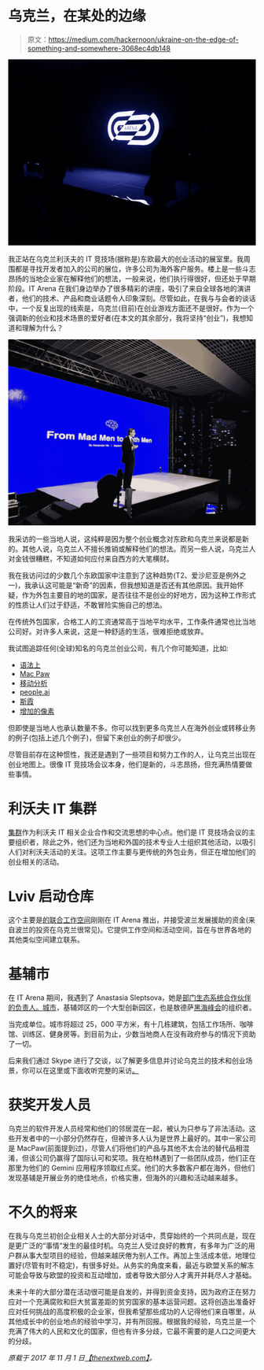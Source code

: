 # 乌克兰，在某处的边缘

> 原文：<https://medium.com/hackernoon/ukraine-on-the-edge-of-something-and-somewhere-3068ec4db148>

![](img/35b2a275baeb745fd244ee0e636210f3.png)

我正站在乌克兰利沃夫的 IT 竞技场(据称是)东欧最大的创业活动的展室里。我周围都是寻找开发者加入的公司的展位，许多公司为海外客户服务。楼上是一些斗志昂扬的当地企业家在解释他们的想法，一般来说，他们执行得很好，但还处于早期阶段。IT Arena 在我们身边举办了很多精彩的讲座，吸引了来自全球各地的演讲者，他们的技术、产品和商业话题令人印象深刻。尽管如此，在我与与会者的谈话中，一个反复出现的线索是，乌克兰(目前)在创业游戏方面还不是很好。作为一个强调新的创业和技术场景的爱好者(在本文的其余部分，我将坚持“创业”)，我想知道和理解为什么？

![](img/957addca54d0c5dbc5f76a773cacc3cb.png)

我采访的一些当地人说，这纯粹是因为整个创业概念对东欧和乌克兰来说都是新的。其他人说，乌克兰人不擅长推销或解释他们的想法。而另一些人说，乌克兰人对金钱很糟糕，不知道如何应付来自西方的大笔横财。

我在我访问过的少数几个东欧国家中注意到了这种趋势(T2、爱沙尼亚是例外之一)，我承认这可能是“新奇”的因素，但我想知道是否还有其他原因。我开始怀疑，作为外包主要目的地的国家，是否往往不是创业的好地方，因为这种工作形式的性质让人们过于舒适，不敢冒险实施自己的想法。

在传统外包国家，合格工人的工资通常高于当地平均水平，工作条件通常也比当地公司好。对许多人来说，这是一种舒适的生活，很难拒绝或放弃。

我试图追踪任何(全球)知名的乌克兰创业公司，有几个你可能知道，比如:

*   [语法上](https://www.grammarly.com/)
*   [Mac Paw](https://macpaw.com/)
*   [移动分析](https://mobalytics.gg/)
*   [people.ai](https://people.ai/)
*   [斯霞](https://www.sixa.io/)
*   [增加的像素](http://augmentedpixels.com/)

但即使是当地人也承认数量不多。你可以找到更多乌克兰人在海外创业或转移业务的例子(包括上述几个例子)，但留下来创业的例子却很少。

尽管目前存在这种惯性，我还是遇到了一些项目和努力工作的人，让乌克兰出现在创业地图上。很像 IT 竞技场会议本身，他们是新的，斗志昂扬，但充满热情要做些事情。

# 利沃夫 IT 集群

[集群](http://itcluster.lviv.ua/)作为利沃夫 IT 相关企业合作和交流思想的中心点。他们是 IT 竞技场会议的主要组织者，除此之外，他们还为当地和外国的技术专业人士组织其他活动，以吸引人们对利沃夫活动的关注。这项工作主要与更传统的外包业务，但正在增加他们的创业相关的活动。

# Lviv 启动仓库

这个主要是[的联合工作空间](http://startupdepot.lviv.ua/en/)刚刚在 IT Arena 推出，并接受波兰发展援助的资金(来自波兰的投资在乌克兰很常见)。它提供工作空间和活动空间，旨在与世界各地的其他类似空间建立联系。

# 基辅市

在 IT Arena 期间，我遇到了 Anastasia Sleptsova，她是[部门生态系统合作伙伴的负责人。城市](http://unit.city/)，基辅郊区的一个大型创新园区，也是敖德萨[黑海峰会](https://www.facebook.com/pg/BlackSeaSummit/about/?ref=page_internal)的组织者。

当完成单位。城市将超过 25，000 平方米，有十几栋建筑，包括工作场所、咖啡馆、训练区、健身房等。到目前为止，少数当地商人在没有政府参与的情况下资助了一切。

后来我们通过 Skype 进行了交谈，以了解更多信息并讨论乌克兰的技术和创业场景，你可以在这里或下面收听完整的采访[。](https://soundcloud.com/gregarious-mammal/the-ukrainian-startup-scene-with-anastasia-sleptsova)

# 获奖开发人员

乌克兰的软件开发人员经常和他们的邻居混在一起，被认为只参与了非法活动。这些开发者中的一小部分仍然存在，但被许多人认为是世界上最好的。其中一家公司是 MacPaw(前面提到过)，尽管人们将他们的产品与其他不太合法的替代品相混淆，但该公司仍赢得了国际认可和奖项。我在柏林遇到了一些团队成员，他们正在那里为他们的 Gemini 应用程序领取红点奖。他们的大多数客户都在海外，但他们发现基辅是开展业务的绝佳地点，价格实惠，但海外的兴趣和活动越来越多。

# 不久的将来

在我与乌克兰初创企业相关人士的大部分对话中，贯穿始终的一个共同点是，现在是更广泛的“事情”发生的最佳时机。乌克兰人受过良好的教育，有多年为广泛的用户群从事大型项目的经验，但越来越厌倦为别人工作。再加上生活成本低，地理位置好(尽管有时不稳定)，有很多好处。从务实的角度来看，最近与欧盟关系的解冻可能会导致与欧盟的投资和互动增加，或者导致大部分人才离开并耗尽人才基础。

未来十年的大部分潜在活动很可能是自发的，并得到资金支持，因为政府正在努力应对一个充满腐败和巨大贫富差距的贫穷国家的基本运营问题。这将创造出准备好应对任何挑战的高度积极的企业家，但我希望那些成功的人记得他们来自哪里，从其他成长中的创业地点的经验中学习，并有所回报。根据我的经验，乌克兰是一个充满了伟大的人民和文化的国家，但也有许多分歧，它最不需要的是人口之间更大的分歧。

*原载于 2017 年 11 月 1 日*[*【thenextweb.com】*](https://thenextweb.com/contributors/2017/11/01/ukraine-edge-something-somewhere/)*。*